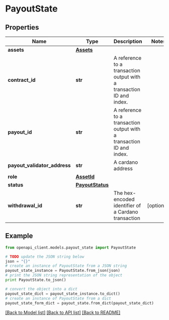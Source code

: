 # PayoutState


## Properties
Name | Type | Description | Notes
------------ | ------------- | ------------- | -------------
**assets** | [**Assets**](Assets.md) |  | 
**contract_id** | **str** | A reference to a transaction output with a transaction ID and index. | 
**payout_id** | **str** | A reference to a transaction output with a transaction ID and index. | 
**payout_validator_address** | **str** | A cardano address | 
**role** | [**AssetId**](AssetId.md) |  | 
**status** | [**PayoutStatus**](PayoutStatus.md) |  | 
**withdrawal_id** | **str** | The hex-encoded identifier of a Cardano transaction | [optional] 

## Example

```python
from openapi_client.models.payout_state import PayoutState

# TODO update the JSON string below
json = "{}"
# create an instance of PayoutState from a JSON string
payout_state_instance = PayoutState.from_json(json)
# print the JSON string representation of the object
print PayoutState.to_json()

# convert the object into a dict
payout_state_dict = payout_state_instance.to_dict()
# create an instance of PayoutState from a dict
payout_state_form_dict = payout_state.from_dict(payout_state_dict)
```
[[Back to Model list]](../README.md#documentation-for-models) [[Back to API list]](../README.md#documentation-for-api-endpoints) [[Back to README]](../README.md)


